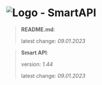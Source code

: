 # ![Logo](https://cdn.minevalley.eu/branding/logo_64px_cropped.png) - SmartAPI

> **README.md**:
>
> latest change: _09.01.2023_

> **Smart API**:
>
> version: _1.44_
>
> latest change: _09.01.2023_
